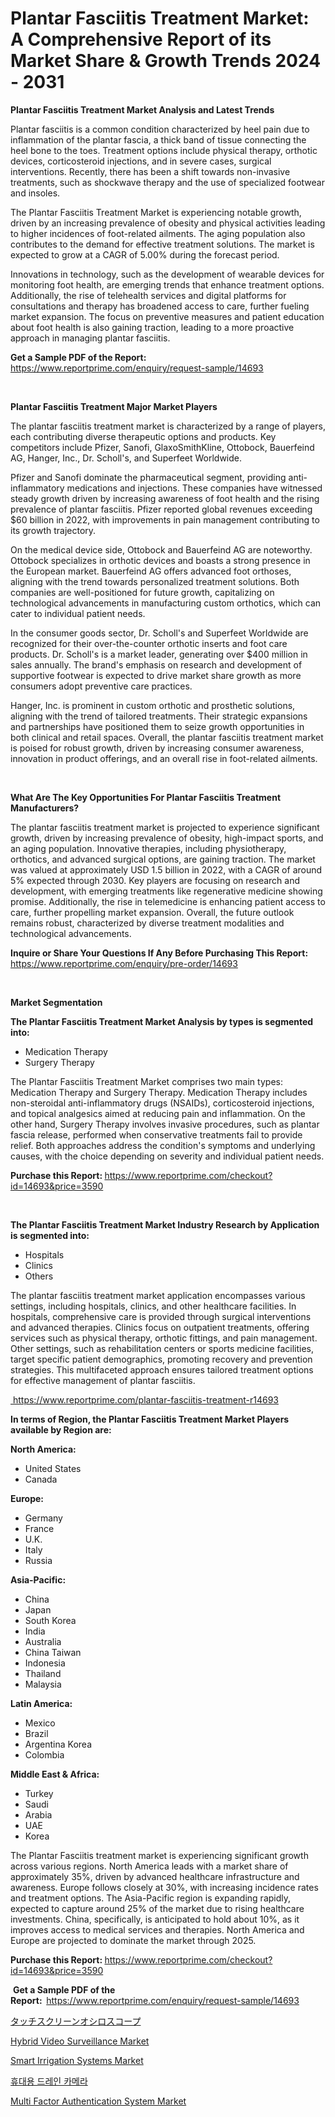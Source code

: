 <p><h1>Plantar Fasciitis Treatment Market: A Comprehensive Report of its Market Share & Growth Trends 2024 - 2031</h1></p><p><strong>Plantar Fasciitis Treatment Market Analysis and Latest Trends</strong></p>
<p><p>Plantar fasciitis is a common condition characterized by heel pain due to inflammation of the plantar fascia, a thick band of tissue connecting the heel bone to the toes. Treatment options include physical therapy, orthotic devices, corticosteroid injections, and in severe cases, surgical interventions. Recently, there has been a shift towards non-invasive treatments, such as shockwave therapy and the use of specialized footwear and insoles. </p><p>The Plantar Fasciitis Treatment Market is experiencing notable growth, driven by an increasing prevalence of obesity and physical activities leading to higher incidences of foot-related ailments. The aging population also contributes to the demand for effective treatment solutions. The market is expected to grow at a CAGR of 5.00% during the forecast period. </p><p>Innovations in technology, such as the development of wearable devices for monitoring foot health, are emerging trends that enhance treatment options. Additionally, the rise of telehealth services and digital platforms for consultations and therapy has broadened access to care, further fueling market expansion. The focus on preventive measures and patient education about foot health is also gaining traction, leading to a more proactive approach in managing plantar fasciitis.</p></p>
<p><strong>Get a Sample PDF of the Report:&nbsp;</strong> <a href="https://www.reportprime.com/enquiry/request-sample/14693">https://www.reportprime.com/enquiry/request-sample/14693</a></p>
<p>&nbsp;</p>
<p><strong>Plantar Fasciitis Treatment Major Market Players</strong></p>
<p><p>The plantar fasciitis treatment market is characterized by a range of players, each contributing diverse therapeutic options and products. Key competitors include Pfizer, Sanofi, GlaxoSmithKline, Ottobock, Bauerfeind AG, Hanger, Inc., Dr. Scholl's, and Superfeet Worldwide. </p><p>Pfizer and Sanofi dominate the pharmaceutical segment, providing anti-inflammatory medications and injections. These companies have witnessed steady growth driven by increasing awareness of foot health and the rising prevalence of plantar fasciitis. Pfizer reported global revenues exceeding $60 billion in 2022, with improvements in pain management contributing to its growth trajectory.</p><p>On the medical device side, Ottobock and Bauerfeind AG are noteworthy. Ottobock specializes in orthotic devices and boasts a strong presence in the European market. Bauerfeind AG offers advanced foot orthoses, aligning with the trend towards personalized treatment solutions. Both companies are well-positioned for future growth, capitalizing on technological advancements in manufacturing custom orthotics, which can cater to individual patient needs.</p><p>In the consumer goods sector, Dr. Scholl's and Superfeet Worldwide are recognized for their over-the-counter orthotic inserts and foot care products. Dr. Scholl's is a market leader, generating over $400 million in sales annually. The brand's emphasis on research and development of supportive footwear is expected to drive market share growth as more consumers adopt preventive care practices.</p><p>Hanger, Inc. is prominent in custom orthotic and prosthetic solutions, aligning with the trend of tailored treatments. Their strategic expansions and partnerships have positioned them to seize growth opportunities in both clinical and retail spaces. Overall, the plantar fasciitis treatment market is poised for robust growth, driven by increasing consumer awareness, innovation in product offerings, and an overall rise in foot-related ailments.</p></p>
<p>&nbsp;</p>
<p><strong>What Are The Key Opportunities For Plantar Fasciitis Treatment Manufacturers?</strong></p>
<p><p>The plantar fasciitis treatment market is projected to experience significant growth, driven by increasing prevalence of obesity, high-impact sports, and an aging population. Innovative therapies, including physiotherapy, orthotics, and advanced surgical options, are gaining traction. The market was valued at approximately USD 1.5 billion in 2022, with a CAGR of around 5% expected through 2030. Key players are focusing on research and development, with emerging treatments like regenerative medicine showing promise. Additionally, the rise in telemedicine is enhancing patient access to care, further propelling market expansion. Overall, the future outlook remains robust, characterized by diverse treatment modalities and technological advancements.</p></p>
<p><strong>Inquire or Share Your Questions If Any Before Purchasing This Report:</strong> <a href="https://www.reportprime.com/enquiry/pre-order/14693">https://www.reportprime.com/enquiry/pre-order/14693</a></p>
<p>&nbsp;</p>
<p><strong>Market Segmentation</strong></p>
<p><strong>The Plantar Fasciitis Treatment Market Analysis by types is segmented into:</strong></p>
<p><ul><li>Medication Therapy</li><li>Surgery Therapy</li></ul></p>
<p><p>The Plantar Fasciitis Treatment Market comprises two main types: Medication Therapy and Surgery Therapy. Medication Therapy includes non-steroidal anti-inflammatory drugs (NSAIDs), corticosteroid injections, and topical analgesics aimed at reducing pain and inflammation. On the other hand, Surgery Therapy involves invasive procedures, such as plantar fascia release, performed when conservative treatments fail to provide relief. Both approaches address the condition's symptoms and underlying causes, with the choice depending on severity and individual patient needs.</p></p>
<p><strong>Purchase this Report:&nbsp;</strong><a href="https://www.reportprime.com/checkout?id=14693&price=3590">https://www.reportprime.com/checkout?id=14693&price=3590</a></p>
<p>&nbsp;</p>
<p><strong>The Plantar Fasciitis Treatment Market Industry Research by Application is segmented into:</strong></p>
<p><ul><li>Hospitals</li><li>Clinics</li><li>Others</li></ul></p>
<p><p>The plantar fasciitis treatment market application encompasses various settings, including hospitals, clinics, and other healthcare facilities. In hospitals, comprehensive care is provided through surgical interventions and advanced therapies. Clinics focus on outpatient treatments, offering services such as physical therapy, orthotic fittings, and pain management. Other settings, such as rehabilitation centers or sports medicine facilities, target specific patient demographics, promoting recovery and prevention strategies. This multifaceted approach ensures tailored treatment options for effective management of plantar fasciitis.</p></p>
<p><a href="https://www.reportprime.com/plantar-fasciitis-treatment-r14693">&nbsp;https://www.reportprime.com/plantar-fasciitis-treatment-r14693</a></p>
<p><strong>In terms of Region, the Plantar Fasciitis Treatment Market Players available by Region are:</strong></p>
<p>
    <p> <strong> North America: </strong>
        <ul>
            <li>United States</li>
            <li>Canada</li>
        </ul>
        </p> 
    <p> <strong> Europe: </strong>
        <ul>
            <li>Germany</li>
            <li>France</li>
            <li>U.K.</li>
            <li>Italy</li>
            <li>Russia</li>
        </ul>
        </p> 
    <p> <strong> Asia-Pacific: </strong>
        <ul>
            <li>China</li>
            <li>Japan</li>
            <li>South Korea</li>
            <li>India</li>
            <li>Australia</li>
            <li>China Taiwan</li>
            <li>Indonesia</li>
            <li>Thailand</li>
            <li>Malaysia</li>
        </ul>
        </p> 
    <p> <strong> Latin America: </strong>
        <ul>
            <li>Mexico</li>
            <li>Brazil</li>
            <li>Argentina Korea</li>
            <li>Colombia</li>
        </ul>
        </p> 
    <p> <strong> Middle East & Africa: </strong>
        <ul>
            <li>Turkey</li>
            <li>Saudi</li>
            <li>Arabia</li>
            <li>UAE</li>
            <li>Korea</li>
        </ul>
    </p>
    </p>
<p><p>The Plantar Fasciitis treatment market is experiencing significant growth across various regions. North America leads with a market share of approximately 35%, driven by advanced healthcare infrastructure and awareness. Europe follows closely at 30%, with increasing incidence rates and treatment options. The Asia-Pacific region is expanding rapidly, expected to capture around 25% of the market due to rising healthcare investments. China, specifically, is anticipated to hold about 10%, as it improves access to medical services and therapies. North America and Europe are projected to dominate the market through 2025.</p></p>
<p><strong>Purchase this Report: </strong><a href="https://www.reportprime.com/checkout?id=14693&price=3590">https://www.reportprime.com/checkout?id=14693&price=3590</a></p>
<p>&nbsp;<strong>Get a Sample PDF of the Report:&nbsp;&nbsp;</strong><a href="https://www.reportprime.com/enquiry/request-sample/14693">https://www.reportprime.com/enquiry/request-sample/14693</a></p>
<p><strong></strong></p>
<p><p><a href="https://medium.com/@sashabeier2023/touchscreen-oszilloskop-market-%E3%81%AE%E3%82%B0%E3%83%AD%E3%83%BC%E3%83%90%E3%83%AB%E5%B8%82%E5%A0%B4%E6%A6%82%E8%A6%81%E3%81%AF-%E4%B8%96%E7%95%8C%E3%81%8A%E3%82%88%E3%81%B3%E4%B8%BB%E8%A6%81%E5%B8%82%E5%A0%B4%E3%81%AB%E3%81%8A%E3%81%91%E3%82%8B%E6%A5%AD%E7%95%8C%E3%81%AB%E5%BD%B1%E9%9F%BF%E3%82%92%E4%B8%8E%E3%81%88%E3%82%8B%E4%B8%BB%E8%A6%81%E3%81%AA%E3%83%88%E3%83%AC%E3%83%B3%E3%83%89%E3%81%AB%E3%81%A4%E3%81%84%E3%81%A6-%E7%8B%AC%E8%87%AA%E3%81%AE%E8%A6%96%E7%82%B9%E3%82%92%E6%8F%90%E4%BE%9B%E3%81%97%E3%81%BE%E3%81%99-09ff05239e8d">タッチスクリーンオシロスコープ</a></p><p><a href="https://www.linkedin.com/pulse/global-hybrid-video-surveillance-market-size-expected-experience-xtjae?trackingId=3V98rktnR2%2BI2%2BudjNkZ5A%3D%3D">Hybrid Video Surveillance Market</a></p><p><a href="https://issuu.com/reportprime-2/docs/smart-irrigation-systems-market-siz_bac03b62c1f550">Smart Irrigation Systems Market</a></p><p><a href="https://medium.com/@deandreclark78/%EC%84%B8%EA%B3%84-hand-held-drain-camera-market-%EC%9D%80-2024%EC%97%90%EC%84%9C-2031%EB%A1%9C-%EC%97%B0%ED%8F%89%EA%B7%A0-%EC%A6%9D%EA%B0%80%EC%9C%A8%EC%9D%84-%EB%B3%B4%EC%9D%BC-%EA%B2%83%EC%9C%BC%EB%A1%9C-%EC%98%88%EC%83%81%EB%90%A9%EB%8B%88%EB%8B%A4-fdb77c61b135">휴대용 드레인 카메라</a></p><p><a href="https://www.linkedin.com/pulse/multi-factor-authentication-system-market-outlook-share-analysis-rvuge?trackingId=tUjVhCteTnGjrAjuTFMW3Q%3D%3D">Multi Factor Authentication System Market</a></p></p>